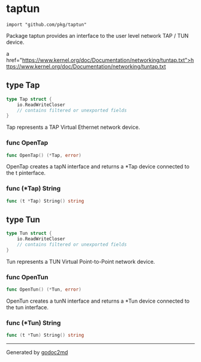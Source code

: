 
# taptun
    import "github.com/pkg/taptun"

Package taptun provides an interface to the user level network
TAP / TUN device.

a href="https://www.kernel.org/doc/Documentation/networking/tuntap.txt">https://www.kernel.org/doc/Documentation/networking/tuntap.txt</a>







## type Tap
``` go
type Tap struct {
    io.ReadWriteCloser
    // contains filtered or unexported fields
}
```
Tap represents a TAP Virtual Ethernet network device.









### func OpenTap
``` go
func OpenTap() (*Tap, error)
```
OpenTap creates a tapN interface and returns a *Tap device connected to
the t pinterface.




### func (\*Tap) String
``` go
func (t *Tap) String() string
```


## type Tun
``` go
type Tun struct {
    io.ReadWriteCloser
    // contains filtered or unexported fields
}
```
Tun represents a TUN Virtual Point-to-Point network device.









### func OpenTun
``` go
func OpenTun() (*Tun, error)
```
OpenTun creates a tunN interface and returns a *Tun device connected to
the tun interface.




### func (\*Tun) String
``` go
func (t *Tun) String() string
```








- - -
Generated by [godoc2md](http://godoc.org/github.com/davecheney/godoc2md)